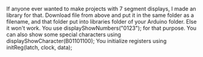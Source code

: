 If anyone ever wanted to make projects with 7 segment displays, I made an library for that.
Download file from above and put it in the same folder as a filename, and that folder put into libraries folder of your Arduino folder. Else it won't work.
You use displayShowNumbers("0123"); for that purpose. You can also show some special characters using displayShowCharacter(B01101100); You initialize registers using initReg(latch, clock, data);
